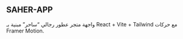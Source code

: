 ## SAHER-APP

واجهة متجر عطور رجالي “ساحر” مبنية بـ React + Vite + Tailwind مع حركات Framer Motion.


